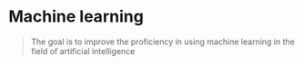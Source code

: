# Machine learning
> The goal is to improve the proficiency in using machine learning in the field of artificial intelligence
